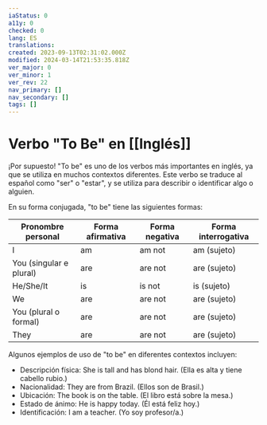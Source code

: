 ```yaml
---
iaStatus: 0
a11y: 0
checked: 0
lang: ES
translations: 
created: 2023-09-13T02:31:02.000Z
modified: 2024-03-14T21:53:35.818Z
ver_major: 0
ver_minor: 1
ver_rev: 22
nav_primary: []
nav_secondary: []
tags: []
---
```

# Verbo "To Be" en [[Inglés]]

¡Por supuesto! "To be" es uno de los verbos más importantes en inglés, ya que se utiliza en muchos contextos diferentes. Este verbo se traduce al español como "ser" o "estar", y se utiliza para describir o identificar algo o alguien.

En su forma conjugada, "to be" tiene las siguientes formas:

| Pronombre personal | Forma afirmativa | Forma negativa | Forma interrogativa |
|--------------------|-----------------|----------------|---------------------|
| I                  | am              | am not         | am (sujeto)         |
| You (singular e plural) | are             | are not        | are (sujeto)        |
| He/She/It          | is              | is not         | is (sujeto)         |
| We                 | are             | are not        | are (sujeto)        |
| You (plural o formal) | are             | are not        | are (sujeto)        |
| They               | are             | are not        | are (sujeto)        |


Algunos ejemplos de uso de "to be" en diferentes contextos incluyen:

-   Descripción física: She is tall and has blond hair. (Ella es alta y tiene cabello rubio.)
-   Nacionalidad: They are from Brazil. (Ellos son de Brasil.)
-   Ubicación: The book is on the table. (El libro está sobre la mesa.)
-   Estado de ánimo: He is happy today. (Él está feliz hoy.)
-   Identificación: I am a teacher. (Yo soy profesor/a.)
